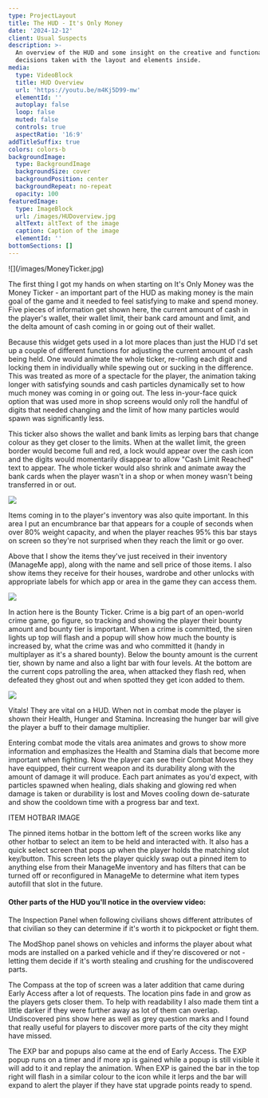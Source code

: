 ```yaml
---
type: ProjectLayout
title: The HUD - It's Only Money
date: '2024-12-12'
client: Usual Suspects
description: >-
  An overview of the HUD and some insight on the creative and functional
  decisions taken with the layout and elements inside.
media:
  type: VideoBlock
  title: HUD Overview
  url: 'https://youtu.be/m4Kj5D99-mw'
  elementId: ''
  autoplay: false
  loop: false
  muted: false
  controls: true
  aspectRatio: '16:9'
addTitleSuffix: true
colors: colors-b
backgroundImage:
  type: BackgroundImage
  backgroundSize: cover
  backgroundPosition: center
  backgroundRepeat: no-repeat
  opacity: 100
featuredImage:
  type: ImageBlock
  url: /images/HUDoverview.jpg
  altText: altText of the image
  caption: Caption of the image
  elementId: ''
bottomSections: []
---
```

<div style="text-align: left">![](/images/MoneyTicker.jpg)</div>

The first thing I got my hands on when starting on It's Only Money was the Money Ticker - an important part of the HUD as making money is the main goal of the game and it needed to feel satisfying to make and spend money. Five pieces of information get shown here, the current amount of cash in the player's wallet, their wallet limit, their bank card amount and limit, and the delta amount of cash coming in or going out of their wallet.

Because this widget gets used in a lot more places than just the HUD I'd set up a couple of different functions for adjusting the current amount of cash being held. One would animate the whole ticker, re-rolling each digit and locking them in individually while spewing out or sucking in the difference. This was treated as more of a spectacle for the player, the animation taking longer with satisfying sounds and cash particles dynamically set to how much money was coming in or going out. The less in-your-face quick option that was used more in shop screens would only roll the handful of digits that needed changing and the limit of how many particles would spawn was significantly less.

This ticker also shows the wallet and bank limits as lerping bars that change colour as they get closer to the limits. When at the wallet limit, the green border would become full and red, a lock would appear over the cash icon and the digits would momentarily disappear to allow "Cash Limit Reached" text to appear. The whole ticker would also shrink and animate away the bank cards when the player wasn't in a shop or when money wasn't being transferred in or out.

![](/images/ItemsIn.jpg)

Items coming in to the player's inventory was also quite important. In this area I put an encumbrance bar that appears for a couple of seconds when over 80% weight capacity, and when the player reaches 95% this bar stays on screen so they're not surprised when they reach the limit or go over.

Above that I show the items they've just received in their inventory (ManageMe app), along with the name and sell price of those items. I also show items they receive for their houses, wardrobe and other unlocks with appropriate labels for which app or area in the game they can access them.

![](/images/BountyTicker.jpg)

In action here is the Bounty Ticker. Crime is a big part of an open-world crime game, go figure, so tracking and showing the player their bounty amount and bounty tier is important. When a crime is committed, the siren lights up top will flash and a popup will show how much the bounty is increased by, what the crime was and who committed it (handy in multiplayer as it's a shared bounty). Below the bounty amount is the current tier, shown by name and also a light bar with four levels. At the bottom are the current cops patrolling the area, when attacked they flash red, when defeated they ghost out and when spotted they get icon added to them. 

![](/images/Vitals.jpg)

Vitals! They are vital on a HUD. When not in combat mode the player is shown their Health, Hunger and Stamina. Increasing the hunger bar will give the player a buff to their damage multiplier.

Entering combat mode the vitals area animates and grows to show more information and emphasizes the Health and Stamina dials that become more important when fighting. Now the player can see their Combat Moves they have equipped, their current weapon and its durability along with the amount of damage it will produce. Each part animates as you'd expect, with particles spawned when healing, dials shaking and glowing red when damage is taken or durability is lost and Moves cooling down de-saturate and show the cooldown time with a progress bar and text.

ITEM HOTBAR IMAGE

The pinned items hotbar in the bottom left of the screen works like any other hotbar to select an item to be held and interacted with. It also has a quick select screen that pops up when the player holds the matching slot key/button. This screen lets the player quickly swap out a pinned item to anything else from their ManageMe inventory and has filters that can be turned off or reconfigured in ManageMe to determine what item types autofill that slot in the future. 

#### Other parts of the HUD you'll notice in the overview video:

The Inspection Panel when following civilians shows different attributes of that civilian so they can determine if it's worth it to pickpocket or fight them.

The ModShop panel shows on vehicles and informs the player about what mods are installed on a parked vehicle and if they're discovered or not - letting them decide if it's worth stealing and crushing for the undiscovered parts.

The Compass at the top of screen was a later addition that came during Early Access after a lot of requests. The location pins fade in and grow as the players gets closer them. To help with readability I also made them tint a little darker if they were further away as lot of them can overlap. Undiscovered pins show here as well as grey question marks and I found that really useful for players to discover more parts of the city they might have missed.

The EXP bar and popups also came at the end of Early Access. The EXP popup runs on a timer and if more xp is gained while a popup is still visible it will add to it and replay the animation. When EXP is gained the bar in the top right will flash in a similar colour to the icon while it lerps and the bar will expand to alert the player if they have stat upgrade points ready to spend. 

